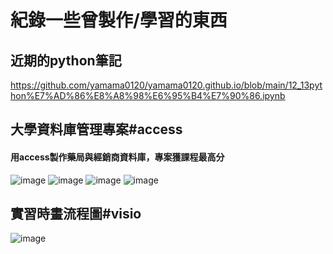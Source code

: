 紀錄一些曾製作/學習的東西
==
近期的python筆記
---
https://github.com/yamama0120/yamama0120.github.io/blob/main/12_13python%E7%AD%86%E8%A8%98%E6%95%B4%E7%90%86.ipynb


大學資料庫管理專案#access
---

#### 用access製作藥局與經銷商資料庫，專案獲課程最高分

![image](https://github.com/yamama0120/yamama0120.github.io/blob/image/main/1111.PNG)
![image](https://github.com/yamama0120/yamama0120.github.io/blob/main/2222.PNG)
![image](https://github.com/yamama0120/yamama0120.github.io/blob/main/3333.PNG)
![image](https://github.com/yamama0120/yamama0120.github.io/blob/main/4444.PNG)


實習時畫流程圖#visio
---
![image](https://github.com/yamama0120/yamama0120.github.io/blob/main/5555.PNG)
